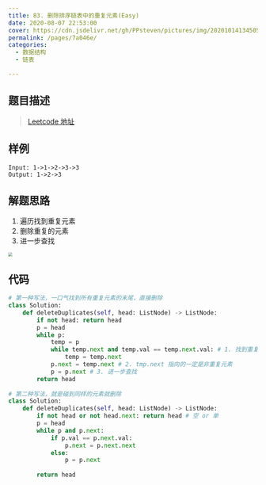 ```yaml
---
title: 83. 删除排序链表中的重复元素(Easy)
date: 2020-08-07 22:53:00
cover: https://cdn.jsdelivr.net/gh/PPsteven/pictures/img/20201014134505.png
permalink: /pages/7a046e/
categories: 
  - 数据结构
  - 链表

---
```


## 题目描述

> [Leetcode 地址](https://leetcode-cn.com/problems/remove-duplicates-from-sorted-list/)

## 样例

```
Input: 1->1->2->3->3
Output: 1->2->3
```

## 解题思路

1. 遍历找到重复元素
2. 删除重复的元素
3. 进一步查找

<img src="https://cdn.jsdelivr.net/gh/PPsteven/pictures/img/20200807233058.png" style="zoom:50%;" />

## 代码

```python
# 第一种写法，一口气找到所有重复元素的末尾，直接删除
class Solution:
    def deleteDuplicates(self, head: ListNode) -> ListNode:
        if not head: return head
        p = head
        while p:
            temp = p
            while temp.next and temp.val == temp.next.val: # 1. 找到重复元素
                temp = temp.next 
            p.next = temp.next # 2. tmp.next 指向的一定是非重复元素
            p = p.next # 3. 进一步查找 
        return head 
      
# 第二种写法，就是碰到同样的元素就删除
class Solution:
    def deleteDuplicates(self, head: ListNode) -> ListNode:
        if not head or not head.next: return head # 空 or 单 
        p = head 
        while p and p.next:
            if p.val == p.next.val:
                p.next = p.next.next 
            else:
                p = p.next 
            
        return head 
```

